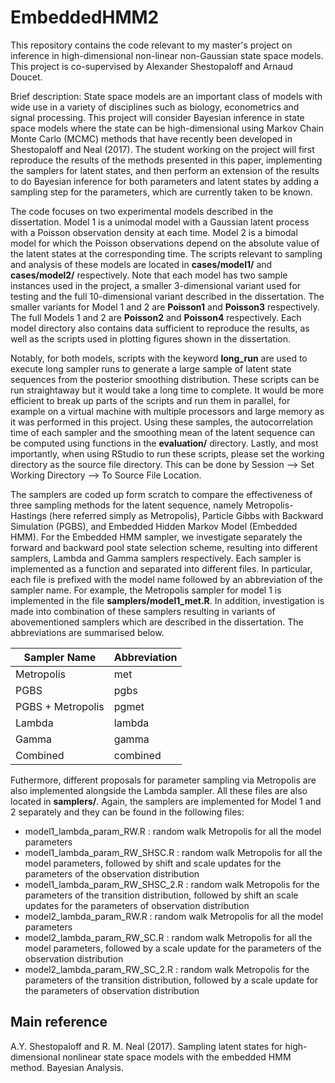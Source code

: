 # EmbeddedHMM2

This repository contains the code relevant to my master's project on inference in high-dimensional non-linear non-Gaussian state space models. This project is co-supervised by Alexander Shestopaloff and Arnaud Doucet.

Brief description: State space models are an important class of models with wide use in a variety of disciplines such as biology, econometrics and signal processing. This project will consider Bayesian inference in state space models where the state can be high-dimensional using Markov Chain Monte Carlo (MCMC) methods that have recently been developed in Shestopaloff and Neal (2017). The student working on the project will first reproduce the results of the methods presented in this paper, implementing the samplers for latent states, and then perform an extension of the results to do Bayesian inference for both parameters and latent states by adding a sampling step for the parameters, which are currently taken to be known.

The code focuses on two experimental models described in the dissertation. Model 1 is a unimodal model with a Gaussian latent process with a Poisson observation density at each time. Model 2 is a bimodal model for which the Poisson observations depend on the absolute value of the latent states at the corresponding time. The scripts relevant to sampling and analysis of these models are located in **cases/model1/** and **cases/model2/** respectively. Note that each model has two sample instances used in the project, a smaller 3-dimensional variant used for testing and the full 10-dimensional variant described in the dissertation. The smaller variants for Model 1 and 2 are **Poisson1** and **Poisson3** respectively. The full Models 1 and 2 are **Poisson2** and **Poisson4** respectively. Each model directory also contains data sufficient to reproduce the results, as well as the scripts used in plotting figures shown in the dissertation. 

Notably, for both models, scripts with the keyword **long_run** are used to execute long sampler runs to generate a large sample of latent state sequences from the posterior smoothing distribution. These scripts can be run straightaway but it would take a long time to complete. It would be more efficient to break up parts of the scripts and run them in parallel, for example on a virtual machine with multiple processors and large memory as it was performed in this project. Using these samples, the autocorrelation time of each sampler and the smoothing mean of the latent sequence can be computed using functions in the **evaluation/** directory. Lastly, and most importantly, when using RStudio to run these scripts, please set the working directory as the source file directory. This can be done by Session --> Set Working Directory --> To Source File Location. 

The samplers are coded up form scratch to compare the effectiveness of three sampling methods for the latent sequence, namely Metropolis-Hastings (here referred simply as Metropolis), Particle Gibbs with Backward Simulation (PGBS), and Embedded Hidden Markov Model (Embedded HMM). For the Embedded HMM sampler, we investigate separately the forward and backward pool state selection scheme, resulting into different samplers, Lambda and Gamma samplers respectively. Each sampler is implemented as a function and separated into different files. In particular, each file is prefixed with the model name followed by an abbreviation of the sampler name. For example, the Metropolis sampler for model 1 is implemented in the file **samplers/model1_met.R**. In addition, investigation is made into combination of these samplers resulting in variants of abovementioned samplers which are described in the dissertation. The abbreviations are summarised below. 

| Sampler Name | Abbreviation |
| ------------- | ------------- |
| Metropolis  | met  |
| PGBS  | pgbs  |
| PGBS + Metropolis| pgmet |
| Lambda | lambda |
| Gamma | gamma |
| Combined | combined |

Futhermore, different proposals for parameter sampling via Metropolis are also implemented alongside the Lambda sampler. All these files are also located in **samplers/**. Again, the samplers are implemented for Model 1 and 2 separately and they can be found in the following files: 
* model1_lambda_param_RW.R : random walk Metropolis for all the model parameters 
* model1_lambda_param_RW_SHSC.R : random walk Metropolis for all the model parameters, followed by shift and scale updates for the parameters of the observation distribution
* model1_lambda_param_RW_SHSC_2.R : random walk Metropolis for the parameters of the transition distribution, followed by shift an scale updates for the parameters of observation distribution
* model2_lambda_param_RW.R : random walk Metropolis for all the model parameters 
* model2_lambda_param_RW_SC.R : random walk Metropolis for all the model parameters, followed by a scale update for the parameters of the observation distribution
* model2_lambda_param_RW_SC_2.R : random walk Metropolis for the parameters of the transition distribution, followed by a scale update for the parameters of observation distribution

## Main reference 
A.Y. Shestopaloff and R. M. Neal (2017). Sampling latent states for high-dimensional nonlinear state space models with the embedded HMM method. Bayesian Analysis.

